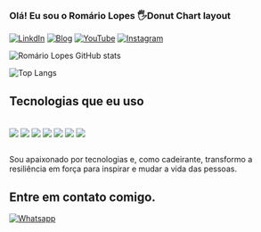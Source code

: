 

### Olá! Eu sou o Romário Lopes 🖐️Donut Chart layout


[![LinkdIn](https://img.shields.io/badge/LinkedIn-0077B5?style=for-the-badge&logo=linkedin&logoColor=white)](https://www.linkedin.com/in/romário-lopes/)
[![Blog](https://img.shields.io/badge/Blogger-FF5722?style=for-the-badge&logo=blogger&logoColor=white)](romariodev.com)
[![YouTube](https://img.shields.io/badge/YouTube-FF0000?style=for-the-badge&logo=youtube&logoColor=white)](romariodev.com)
[![Instagram](https://img.shields.io/badge/Instagram-E4405F?style=for-the-badge&logo=instagram&logoColor=white)](romariodev.com)


![Romário Lopes GitHub stats](https://github-readme-stats.vercel.app/api?username=romariolo&show_icons=true&theme=dracula)

![Top Langs](https://github-readme-stats.vercel.app/api/top-langs/?username=anuraghazra&hide=javascript,html)
## Tecnologias que eu uso

<div style= "display: inline_block"> <br/>
<img align= "center" altt="HTML5" src= "https://img.shields.io/badge/HTML5-E34F26?style=for-the-badge&logo=html5&logoColor=white">
<img align= "center" altt="CSS" src= "https://img.shields.io/badge/CSS3-1572B6?style=for-the-badge&logo=css3&logoColor=white">
<img align= "center" altt="Javascript" src= "https://img.shields.io/badge/JavaScript-F7DF1E?style=for-the-badge&logo=javascript&logoColor=black">
<img align= "center" altt="Java" src= "https://img.shields.io/badge/Java-ED8B00?style=for-the-badge&logo=openjdk&logoColor=white">
<img align= "center" altt="Spring" src= "https://img.shields.io/badge/Spring-6DB33F?style=for-the-badge&logo=spring&logoColor=white">
<img align= "center" altt="Spring" src= "https://img.shields.io/badge/Python-3776AB?style=for-the-badge&logo=python&logoColor=white">
<img align= "center" altt="Spring" src= "https://img.shields.io/badge/Amazon_AWS-232F3E?style=for-the-badge&logo=amazon-aws&logoColor=white">
</div>  <br/>




Sou apaixonado por tecnologias e, como cadeirante, transformo a resiliência em força para inspirar e mudar a vida das pessoas.

## Entre em contato comigo.
[![Whatsapp](https://img.shields.io/badge/WhatsApp-25D366?style=for-the-badge&logo=whatsapp&logoColor=white)](https://wa.me/5585991699976)

